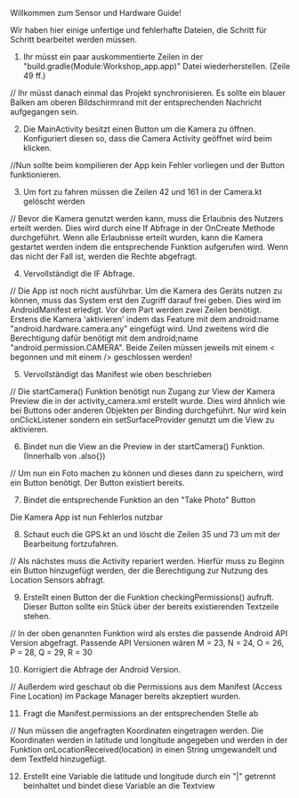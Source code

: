 Willkommen zum Sensor und Hardware Guide!

Wir haben hier einige unfertige und fehlerhafte Dateien, die Schritt für Schritt bearbeitet werden müssen.

01. Ihr müsst ein paar auskommentierte Zeilen in der "build.gradle(Module:Workshop_app.app)" Datei wiederherstellen. (Zeile 49 ff.)

// Ihr müsst danach einmal das Projekt synchronisieren. Es sollte ein blauer Balken am oberen Bildschirmrand
    mit der entsprechenden Nachricht aufgegangen sein.

02. Die MainActivity besitzt einen Button um die Kamera zu öffnen. Konfiguriert diesen so, dass die Camera
    Activity geöffnet wird beim klicken.

//Nun sollte beim kompilieren der App kein Fehler vorliegen und der Button funktionieren.

03. Um fort zu fahren müssen die Zeilen 42 und 161 in der Camera.kt gelöscht werden

// Bevor die Kamera genutzt werden kann, muss die Erlaubnis des Nutzers erteilt werden.
    Dies wird durch eine If Abfrage in der OnCreate Methode durchgeführt. Wenn alle Erlaubnisse erteilt wurden,
    kann die Kamera gestartet werden indem die entsprechende Funktion aufgerufen wird.
    Wenn das nicht der Fall ist, werden die Rechte abgefragt.

04. Vervollständigt die IF Abfrage.

// Die App ist noch nicht ausführbar. Um die Kamera des Geräts nutzen zu können, muss das System erst
    den Zugriff darauf frei geben. Dies wird im AndroidManifest erledigt.
    Vor dem <application> Part werden zwei Zeilen benötigt. Erstens die Kamera 'aktivieren'
    indem das Feature mit dem android:name "android.hardware.camera.any" eingefügt wird.
    Und zweitens wird die Berechtigung dafür benötigt mit dem android;name "android.permission.CAMERA".
    Beide Zeilen müssen jeweils mit einem < begonnen und mit einem /> geschlossen werden!

05. Vervollständigt das Manifest wie oben beschrieben

// Die startCamera() Funktion benötigt nun Zugang zur View der Kamera Preview die in der activity_camera.xml
    erstellt wurde. Dies wird ähnlich wie bei Buttons oder anderen Objekten per Binding durchgeführt.
    Nur wird kein onClickListener sondern ein setSurfaceProvider genutzt um die View zu aktivieren.

06. Bindet nun die View an die Preview in der startCamera() Funktion. (Innerhalb von .also{})

// Um nun ein Foto machen zu können und dieses dann zu speichern, wird ein Button benötigt.
    Der Button existiert bereits.

07. Bindet die entsprechende Funktion an den "Take Photo" Button

Die Kamera App ist nun Fehlerlos nutzbar

08. Schaut euch die GPS.kt an und löscht die Zeilen 35 und 73 um mit der Bearbeitung fortzufahren.

// Als nächstes muss die Activity repariert werden. Hierfür muss zu Beginn ein Button
    hinzugefügt werden, der die Berechtigung zur Nutzung des Location Sensors abfragt.

09. Erstellt einen Button der die Funktion checkingPermissions() aufruft. Dieser Button sollte ein Stück
    über der bereits existierenden Textzeile stehen.

// In der oben genannten Funktion wird als erstes die passende Android API Version abgefragt.
    Passende API Versionen wären M = 23, N = 24, O = 26, P = 28, Q = 29, R = 30

10. Korrigiert die Abfrage der Android Version.

// Außerdem wird geschaut ob die Permissions aus dem Manifest (Access Fine Location) im Package Manager
    bereits akzeptiert wurden.

11. Fragt die Manifest.permissions an der entsprechenden Stelle ab

// Nun müssen die angefragten Koordinaten eingetragen werden. Die Koordinaten werden in latitude und longitude
    angegeben und werden in der Funktion onLocationReceived(location) in einen String umgewandelt und
    dem Textfeld hinzugefügt.

12. Erstellt eine Variable die latitude und longitude durch ein "|" getrennt beinhaltet und bindet diese
    Variable an die Textview


